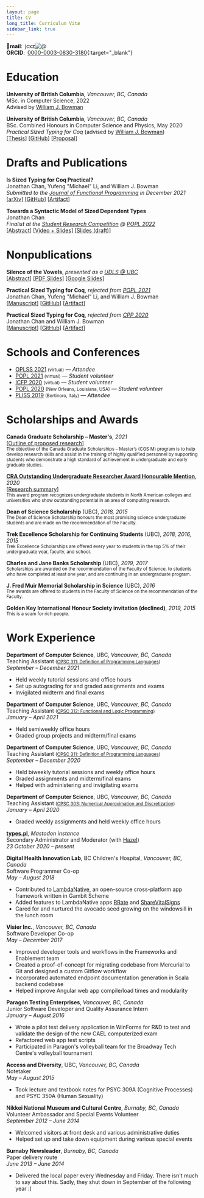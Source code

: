 ```yaml
---
layout: page
title: CV
long_title: Curriculum Vitæ
sidebar_link: true
---
```


**📧mail**: <span class="jcxz">jcxz<img alt="&commat;" style="display: inline"/></span>
<br/>
**ORCID**: [0000-0003-0830-3180](https://orcid.org/0000-0003-0830-3180){:target="_blank"}

# Education

**University of British Columbia**, *Vancouver, BC, Canada*
<br/>
MSc. in Computer Science, 2022
<br/>
Advised by [William J. Bowman](https://www.williamjbowman.com/)

**University of British Columbia**, *Vancouver, BC, Canada*
<br/>
BSc. Combined Honours in Computer Science and Physics, May 2020
<br/>
*Practical Sized Typing for Coq* (advised by [William J. Bowman](https://www.williamjbowman.com/))
<br/>
[[Thesis](https://dx.doi.org/10.14288/1.0406074)] [[GitHub](https://github.com/ionathanch/coq/tree/dev)] [[Proposal](/assets/pdfs/bsc-proposal.pdf)]

# Drafts and Publications

**Is Sized Typing for Coq Practical?**
<br/>
Jonathan Chan, Yufeng "Michael" Li, and William J. Bowman
<br/>
*Submitted to the [Journal of Functional Programming](https://www.cambridge.org/core/journals/journal-of-functional-programming) in December 2021*
<br/>
[[arXiv](https://arxiv.org/abs/1912.05601)] [[GitHub](https://github.com/ionathanch/coq/releases/tag/V8.12%2Bsized-jfp)] [[Artifact](https://doi.org/10.5281/zenodo.5661975)]

**Towards a Syntactic Model of Sized Dependent Types**
<br/>
Jonathan Chan
<br/>
*Finalist at the [Student Research Competition](https://popl22.sigplan.org/track/POPL-2022-student-research-competition) @ [POPL 2022](https://popl22.sigplan.org/)*
<br/>
[[Abstract](/assets/pdfs/src2022-abstract.pdf)] [[Video + Slides](https://popl22.sigplan.org/details/POPL-2022-student-research-competition/1/Towards-a-Syntactic-Model-of-Sized-Dependent-Types)] [[Slides (draft)](/assets/pdfs/sized-types-syntactic-model.pdf)]

# Nonpublications

**Silence of the Vowels**, *presented as a [UDLS @ UBC](https://www.cs.ubc.ca/~udls)*
<br/>
[[Abstract](https://www.cs.ubc.ca/~udls/showTalk.php/2021-10-22)] [[PDF Slides](/assets/pdfs/silence-of-the-vowels.pdf)] [[Google Slides](https://docs.google.com/presentation/d/1u6xm3sfCZPGUpSFotxbgBRPE-NBxJrjmTvuSAfUprw4/edit?usp=sharing)]

**Practical Sized Typing for Coq**, *rejected from [POPL 2021](https://popl21.sigplan.org/track/POPL-2021-research-papers)*
<br/>
Jonathan Chan, Yufeng "Michael" Li, and William J. Bowman
<br/>
[[Manuscript](/assets/pdfs/pstc-popl2021.pdf)] [[GitHub](https://github.com/ionathanch/coq/releases/tag/V8.12%2Bsized)] [[Artifact](https://doi.org/10.5281/zenodo.3937941)]

**Practical Sized Typing for Coq**, *rejected from [CPP 2020](https://popl20.sigplan.org/home/CPP-2020)*
<br/>
Jonathan Chan and William J. Bowman
<br/>
[[Manuscript](/assets/pdfs/pstc-cpp2020.pdf)] [[GitHub](https://github.com/ionathanch/coq/releases/tag/v0.1.0)] [[Artifact](https://doi.org/10.5281/zenodo.3516517)]

# Schools and Conferences

* [OPLSS 2021](https://www.cs.uoregon.edu/research/summerschool/summer21/) <small>(virtual)</small> — *Attendee*
* [POPL 2021](https://popl21.sigplan.org/) <small>(virtual)</small> — *Student volunteer*
* [ICFP 2020](https://icfp20.sigplan.org/) <small>(virtual)</small> — *Student volunteer*
* [POPL 2020](https://popl20.sigplan.org/) <small>(New Orleans, Louisiana, USA)</small> — *Student volunteer* 
* [PLISS 2019](https://pliss2019.github.io/) <small>(Bertinoro, Italy)</small> — *Attendee*

# Scholarships and Awards

**Canada Graduate Scholarship – Master's**, *2021*
<br/>
[[Outline of proposed research](/assets/pdfs/cgs-m-proposal.pdf)]
<br/>
<small>The objective of the Canada Graduate Scholarships – Master’s (CGS M) program is to help develop research skills and assist in the training of highly qualified personnel by supporting students who demonstrate a high standard of achievement in undergraduate and early graduate studies.</small>

[**CRA Outstanding Undergraduate Researcher Award Honourable Mention**](https://cra.org/about/awards/outstanding-undergraduate-researcher-award/#2020), *2020*
<br />
[[Research summary](/assets/pdfs/bsc-summary.pdf)]
<br/>
<small>This award program recognizes undergraduate students in North American colleges and universities who show outstanding potential in an area of computing research.</small>

**Dean of Science Scholarship** (UBC), *2018, 2015*
<br/>
<small>The Dean of Science Scholarship honours the most promising science undergraduate students and are made on the recommendation of the Faculty.</small>

**Trek Excellence Scholarship for Continuing Students** (UBC), *2018, 2016, 2015*
<br/>
<small>Trek Excellence Scholarships are offered every year to students in the top 5% of their undergraduate year, faculty, and school.</small>

**Charles and Jane Banks Scholarship** (UBC), *2019, 2017*
<br/>
<small>Scholarships are awarded on the recommendation of the Faculty of Science, to students who have completed at least one year, and are continuing in an undergraduate program.</small>

**J. Fred Muir Memorial Scholarship in Science** (UBC), *2016*
<br/>
<small>The awards are offered to students in the Faculty of Science on the recommendation of the Faculty.</small>

**Golden Key International Honour Society invitation (declined)**, *2019, 2015*
<br/>
<small>This is a scam for rich people.</small>

# Work Experience

**Department of Computer Science**, UBC, *Vancouver, BC, Canada*
<br/>
Teaching Assistant <small>([CPSC 311: Definition of Programming Languages](https://www.students.cs.ubc.ca/~cs-311/2021W1/))</small>
<br/>
*September – December 2021*
* Held weekly tutorial sessions and office hours
* Set up autograding for and graded assignments and exams
* Invigilated midterm and final exams

**Department of Computer Science**, UBC, *Vancouver, BC, Canada*
<br/>
Teaching Assistant <small>([CPSC 312: Functional and Logic Programming](https://www.cs.ubc.ca/~poole/cs312/2021/))</small>
<br/>
*January – April 2021*
* Held semiweekly office hours
* Graded group projects and midterm/final exams

**Department of Computer Science**, UBC, *Vancouver, BC, Canada*
<br/>
Teaching Assistant <small>([CPSC 311: Definition of Programming Languages](https://www.students.cs.ubc.ca/~cs-311/2020W1/))</small>
<br/>
*September – December 2020*
* Held biweekly tutorial sessions and weekly office hours
* Graded assignments and midterm/final exams
* Helped with administering and invigilating exams

**Department of Computer Science**, UBC, *Vancouver, BC, Canada*
<br/>
Teaching Assistant <small>([CPSC 303: Numerical Approximation and Discretization](https://www.cs.ubc.ca/~jf/courses/303.S2020/index.html))</small>
<br/>
*January – April 2020*
* Graded weekly assignments and held weekly office hours

**[types.pl](https://types.pl)**, *Mastodon instance*
<br/>
Secondary Administrator and Moderator (with [Hazel](https://knightsofthelambdacalcul.us/))
<br/>
*23 October 2020 – present*

**Digital Health Innovation Lab**, BC Children's Hospital, *Vancouver, BC, Canada*
<br/>
Software Programmer Co-op
<br/>
*May – August 2018*
* Contributed to [LambdaNative](https://github.com/part-cw/lambdanative), an open-source cross-platform app framework written in Gambit Scheme
* Added features to LambdaNative apps [RRate](https://github.com/part-cw/LNhealth) and [ShareVitalSigns](https://github.com/part-cw/sharevitalsigns)
* Cared for and nurtured the avocado seed growing on the windowsill in the lunch room

**Visier Inc.**, *Vancouver, BC, Canada*
<br/>
Software Developer Co-op
<br/>
*May – December 2017*
* Improved developer tools and workflows in the Frameworks and Enablement team
* Created a proof-of-concept for migrating codebase from Mercurial to Git and designed a custom Gitflow workflow
* Incorporated automated endpoint documentation generation in Scala backend codebase
* Helped improve Angular web app compile/load times and modularity

**Paragon Testing Enterprises**, *Vancouver, BC, Canada*
<br/>
Junior Software Developer and Quality Assurance Intern
<br/>
*January – August 2016*
* Wrote a pilot test delivery application in WinForms for R&D to test and validate the design of the new CAEL computerized exam
* Refactored web app test scripts
* Participated in Paragon's volleyball team for the Broadway Tech Centre's volleyball tournament

**Access and Diversity**, UBC, *Vancouver, BC, Canada*
<br/>
Notetaker
<br/>
*May – August 2015*
* Took lecture and textbook notes for PSYC 309A (Cognitive Processes) and PSYC 350A (Human Sexuality)

**Nikkei National Museum and Cultural Centre**, *Burnaby, BC, Canada*
<br/>
Volunteer Ambassador and Special Events Volunteer
<br/>
*September 2012 – June 2014*
* Welcomed visitors at front desk and various administrative duties
* Helped set up and take down equipment during various special events

**Burnaby Newsleader**, *Burnaby, BC, Canada*
<br/>
Paper delivery route
<br/>
*June 2013 – June 2014*
* Delivered the local paper every Wednesday and Friday. There isn't much to say about this. Sadly, they shut down in September of the following year :(
